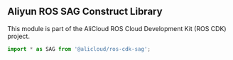 ## Aliyun ROS SAG Construct Library

This module is part of the AliCloud ROS Cloud Development Kit (ROS CDK) project.

```ts
import * as SAG from '@alicloud/ros-cdk-sag';
```